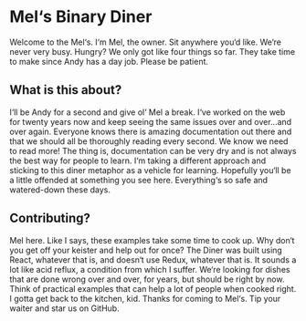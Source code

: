 # Mel‘s Binary Diner

Welcome to the Mel‘s. I‘m Mel, the owner. Sit anywhere you‘d like. We‘re never very busy. Hungry? We only got like four things so far. They take time to make since Andy has a day job. Please be patient.

## What is this about?

I‘ll be Andy for a second and give ol‘ Mel a break. I‘ve worked on the web for twenty years now and keep seeing the same issues over and over…and over again. Everyone knows there is amazing documentation out there and that we should all be thoroughly reading every second. We know we need to read more! The thing is, documentation can be very dry and is not always the best way for people to learn. I‘m taking a different approach and sticking to this diner metaphor as a vehicle for learning. Hopefully you‘ll be a little offended at something you see here. Everything‘s so safe and watered-down these days.

## Contributing?

Mel here. Like I says, these examples take some time to cook up. Why don‘t you get off your keister and help out for once? The Diner was built using React, whatever that is, and doesn‘t use Redux, whatever that is. It sounds a lot like acid reflux, a condition from which I suffer. We‘re looking for dishes that are done wrong over and over, for years, but should be right by now. Think of practical examples that can help a lot of people when cooked right. I gotta get back to the kitchen, kid. Thanks for coming to Mel‘s. Tip your waiter and star us on GitHub.
